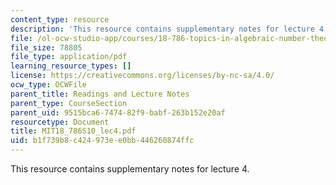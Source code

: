 ```yaml
---
content_type: resource
description: 'This resource contains supplementary notes for lecture 4. '
file: /ol-ocw-studio-app/courses/18-786-topics-in-algebraic-number-theory-spring-2010/b1f739b8c424973ee0bb446260874ffc_MIT18_786S10_lec4.pdf
file_size: 78805
file_type: application/pdf
learning_resource_types: []
license: https://creativecommons.org/licenses/by-nc-sa/4.0/
ocw_type: OCWFile
parent_title: Readings and Lecture Notes
parent_type: CourseSection
parent_uid: 9515bca6-7474-82f9-babf-263b152e20af
resourcetype: Document
title: MIT18_786S10_lec4.pdf
uid: b1f739b8-c424-973e-e0bb-446260874ffc
---
```

This resource contains supplementary notes for lecture 4. 